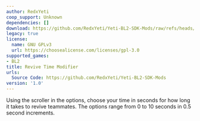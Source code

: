 ```yaml
---
author: RedxYeti
coop_support: Unknown
dependencies: []
download: https://github.com/RedxYeti/Yeti-BL2-SDK-Mods/raw/refs/heads/main/ReviveTimeModifier/ReviveTimeModifier.zip
legacy: true
license:
  name: GNU GPLv3
  url: https://choosealicense.com/licenses/gpl-3.0
supported_games:
- BL2
title: Revive Time Modifier
urls:
  Source Code: https://github.com/RedxYeti/Yeti-BL2-SDK-Mods
version: '1.0'
---
```

Using the scroller in the options, choose your time in seconds for how long it takes to revive teammates.
The options range from 0 to 10 seconds in 0.5 second increments.